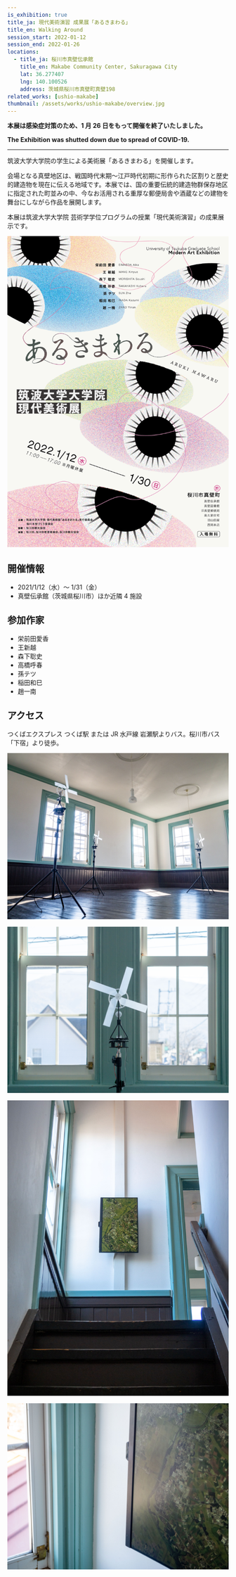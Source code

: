 ```yaml
---
is_exhibition: true
title_ja: 現代美術演習 成果展「あるきまわる」
title_en: Walking Around
session_start: 2022-01-12
session_end: 2022-01-26
locations:
  - title_ja: 桜川市真壁伝承館
    title_en: Makabe Community Center, Sakuragawa City
    lat: 36.277407
    lng: 140.100526
    address: 茨城県桜川市真壁町真壁198
related_works: [ushio-makabe]
thumbnail: /assets/works/ushio-makabe/overview.jpg
---
```


**本展は感染症対策のため、1 月 26 日をもって開催を終了いたしました。**

**The Exhibition was shutted down due to spread of COVID-19.**

---

筑波大学大学院の学生による美術展「あるきまわる」を開催します。

会場となる真壁地区は、戦国時代末期～江戸時代初期に形作られた区割りと歴史的建造物を現在に伝える地域です。本展では、国の重要伝統的建造物群保存地区に指定された町並みの中、今なお活用される重厚な郵便局舎や酒蔵などの建物を舞台にしながら作品を展開します。

本展は筑波大学大学院 芸術学学位プログラムの授業「現代美術演習」の成果展示です。

![](/assets/events/makabe/flyer_front.png)

## 開催情報

- 2021/1/12（水）～ 1/31（金）
- 真壁伝承館（茨城県桜川市）ほか近隣 4 施設

## 参加作家

- 栄前田愛香
- 王新越
- 森下聡史
- 高橋呼春
- 孫テツ
- 稲田和巳
- 趙一南

## アクセス

つくばエクスプレス つくば駅 または JR 水戸線 岩瀬駅よりバス。桜川市バス「下宿」より徒歩。

![](/assets/works/ushio-makabe/overview.jpg)

![](/assets/works/ushio-makabe/window.jpg)

![](/assets/works/ushio-makabe/stairs.jpg)

![](/assets/works/ushio-makabe/stairs-zoom.jpg)

